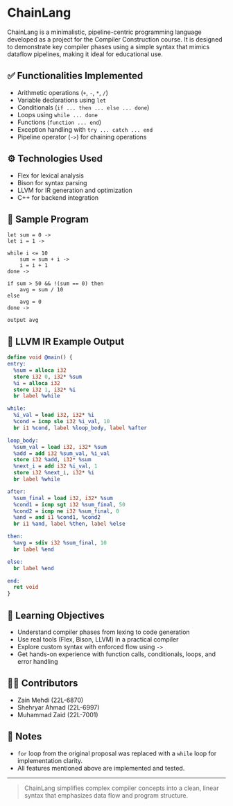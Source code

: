 
# ChainLang

ChainLang is a minimalistic, pipeline-centric programming language developed as a project for the Compiler Construction course. It is designed to demonstrate key compiler phases using a simple syntax that mimics dataflow pipelines, making it ideal for educational use.

## ✅ Functionalities Implemented

- Arithmetic operations (`+`, `-`, `*`, `/`)
- Variable declarations using `let`
- Conditionals (`if ... then ... else ... done`)
- Loops using `while ... done`
- Functions (`function ... end`)
- Exception handling with `try ... catch ... end`
- Pipeline operator (`->`) for chaining operations

## ⚙️ Technologies Used

- Flex for lexical analysis
- Bison for syntax parsing
- LLVM for IR generation and optimization
- C++ for backend integration

## 📄 Sample Program

```plaintext
let sum = 0 ->
let i = 1 ->

while i <= 10
    sum = sum + i ->
    i = i + 1
done ->

if sum > 50 && !(sum == 0) then
    avg = sum / 10
else
    avg = 0
done ->

output avg
```

## 🧾 LLVM IR Example Output

```llvm
define void @main() {
entry:
  %sum = alloca i32
  store i32 0, i32* %sum
  %i = alloca i32
  store i32 1, i32* %i
  br label %while

while:
  %i_val = load i32, i32* %i
  %cond = icmp sle i32 %i_val, 10
  br i1 %cond, label %loop_body, label %after

loop_body:
  %sum_val = load i32, i32* %sum
  %add = add i32 %sum_val, %i_val
  store i32 %add, i32* %sum
  %next_i = add i32 %i_val, 1
  store i32 %next_i, i32* %i
  br label %while

after:
  %sum_final = load i32, i32* %sum
  %cond1 = icmp sgt i32 %sum_final, 50
  %cond2 = icmp ne i32 %sum_final, 0
  %and = and i1 %cond1, %cond2
  br i1 %and, label %then, label %else

then:
  %avg = sdiv i32 %sum_final, 10
  br label %end

else:
  br label %end

end:
  ret void
}
```

## 🧠 Learning Objectives

- Understand compiler phases from lexing to code generation
- Use real tools (Flex, Bison, LLVM) in a practical compiler
- Explore custom syntax with enforced flow using `->`
- Get hands-on experience with function calls, conditionals, loops, and error handling

## 👨‍💻 Contributors

- Zain Mehdi (22L-6870)  
- Shehryar Ahmad (22L-6997)  
- Muhammad Zaid (22L-7001)

## 🔖 Notes

- `for` loop from the original proposal was replaced with a `while` loop for implementation clarity.
- All features mentioned above are implemented and tested.

---

> ChainLang simplifies complex compiler concepts into a clean, linear syntax that emphasizes data flow and program structure.
